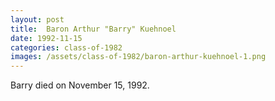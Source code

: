 ```yaml
---
layout: post
title:  Baron Arthur "Barry" Kuehnoel
date: 1992-11-15
categories: class-of-1982
images: /assets/class-of-1982/baron-arthur-kuehnoel-1.png
---
```


Barry died on November 15, 1992.


